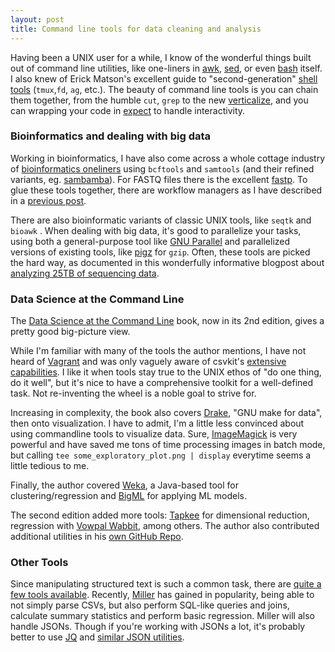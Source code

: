 ```yaml
---
layout: post
title: Command line tools for data cleaning and analysis
---
```


Having been a UNIX user for a while, I know of the wonderful things built out of command line utilities, like one-liners in [awk](https://catonmat.net/awk-one-liners-explained-part-one), [sed](https://catonmat.net/sed-one-liners-explained-part-one), or even [bash](http://www.bashoneliners.com) itself. I also knew of Erick Matson's excellent guide to "second-generation" [shell tools](http://erick.matsen.org/2020/01/04/2nd-gen-interactive-shell.html) (`tmux`,`fd`, `ag`, etc.). The beauty of command line tools is you can chain them together, from the humble `cut`, `grep` to the new [verticalize](https://github.com/lindenb/verticalize), and you can wrapping your code in [expect](https://core.tcl-lang.org/expect/index) to handle interactivity.

### Bioinformatics and dealing with big data

Working in bioinformatics, I have also come across a whole cottage industry of [bioinformatics oneliners](https://github.com/stephenturner/oneliners) using `bcftools` and `samtools` (and their refined variants, eg. [sambamba](https://lomereiter.github.io/sambamba/)). For FASTQ files there is the excellent [fastp](https://github.com/OpenGene/fastp). To glue these tools together, there are workflow managers as I have described in a [previous post](https://ptvan.github.io/workflow-managers/).

There are also bioinformatic variants of classic UNIX tools, like `seqtk` and `bioawk` . When dealing with big data, it's good to parallelize your tasks, using both a general-purpose tool like [GNU Parallel](https://www.gnu.org/software/parallel/) and parallelized versions of existing tools, like [pigz](https://zlib.net/pigz/) for `gzip`. Often, these tools are picked the hard way, as documented in this wonderfully informative blogpost about [analyzing 25TB of sequencing data](https://livefreeordichotomize.com/2019/06/04/using_awk_and_r_to_parse_25tb/).

### Data Science at the Command Line

The [Data Science at the Command Line](https://www.datascienceatthecommandline.com/) book, now in its 2nd edition, gives a pretty good big-picture view.

While I'm familiar with many of the tools the author mentions, I have not heard of [Vagrant](https://www.vagrantup.com/docs/cli/) and was only vaguely aware of csvkit's [extensive capabilities](https://source.opennews.org/articles/eleven-awesome-things-you-can-do-csvkit/). I like it when tools stay true to the UNIX ethos of "do one thing, do it well", but it's nice to have a comprehensive toolkit for a well-defined task. Not re-inventing the wheel is a noble goal to strive for.

Increasing in complexity, the book also covers [Drake](https://github.com/Factual/drake), "GNU make for data", then onto visualization. I have to admit, I'm a little less convinced about using commandline tools to visualize data. Sure, [ImageMagick](https://imagemagick.org) is very powerful and have saved me tons of time processing images in batch mode, but calling ```tee some_exploratory_plot.png | display``` everytime seems a little tedious to me.

Finally, the author covered [Weka](https://www.cs.waikato.ac.nz/ml/weka/), a Java-based tool for clustering/regression and [BigML](https://bigml.com/) for applying ML models.

The second edition added more tools: [Tapkee](https://tapkee.lisitsyn.me/) for dimensional reduction, regression with [Vowpal Wabbit](https://vowpalwabbit.org/), among others. The author also contributed additional utilities in his [own GitHub Repo](https://github.com/jeroenjanssens/data-science-at-the-command-line).

### Other Tools

Since manipulating structured text is such a common task, there are [quite a few tools available](https://github.com/dbohdan/structured-text-tools). Recently, [Miller](https://github.com/johnkerl/miller/) has gained in popularity, being able to not simply parse CSVs, but also perform SQL-like queries and joins, calculate summary statistics and perform basic regression. Miller will also handle JSONs. Though if you're working with JSONs a lot, it's probably better to use [JQ](https://stedolan.github.io/jq/) and [similar JSON utilities](https://github.com/fiatjaf/awesome-jq).
